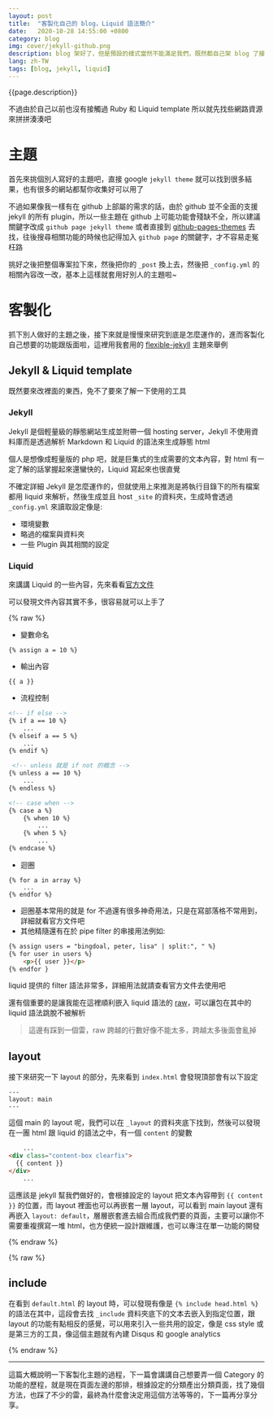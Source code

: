 ```yaml
---
layout: post
title:  "客製化自己的 blog，Liquid 語法簡介"
date:   2020-10-28 14:55:00 +0800
category: blog
img: cover/jekyll-github.png
description: blog 架好了，但是預設的樣式當然不能滿足我們，既然都自己架 blog 了接下來當然就是客製化的時間啦!!
lang: zh-TW
tags: [blog, jekyll, liquid]
---
```


{{page.description}}

不過由於自己以前也沒有接觸過 Ruby 和 Liquid template 所以就先找些網路資源來拼拼湊湊吧

# 主題

首先來挑個別人寫好的主題吧，直接 google `jekyll theme` 就可以找到很多結果，也有很多的網站都幫你收集好可以用了

不過如果像我一樣有在 github 上部屬的需求的話，由於 github 並不全面的支援 jekyll 的所有 plugin，所以一些主題在 github 上可能功能會殘缺不全，所以建議關鍵字改成 `github page jekyll theme` 或者直接到 [github-pages-themes](https://jekyllthemes.io/github-pages-themes) 去找，往後搜尋相關功能的時候也記得加入 `github page` 的關鍵字，才不容易走冤枉路

挑好之後把整個專案拉下來，然後把你的 `_post` 換上去，然後把 `_config.yml` 的相關內容改一改，基本上這樣就套用好別人的主題啦~

# 客製化

抓下別人做好的主題之後，接下來就是慢慢來研究到底是怎麼運作的，進而客製化自己想要的功能跟版面啦，這裡用我套用的 [flexible-jekyll](https://github.com/artemsheludko/flexible-jekyll) 主題來舉例

## Jekyll & Liquid template

既然要來改裡面的東西，免不了要來了解一下使用的工具

### Jekyll

Jekyll 是個輕量級的靜態網站生成並附帶一個 hosting server，Jekyll 不使用資料庫而是透過解析 Markdown 和 Liquid 的語法來生成靜態 html

個人是想像成輕量版的 php 吧，就是巨集式的生成需要的文本內容，對 html 有一定了解的話掌握起來還蠻快的，Liquid 寫起來也很直覺

不確定詳細 Jekyll 是怎麼運作的，但就使用上來推測是將執行目錄下的所有檔案都用 liquid 來解析，然後生成並且 host `_site` 的資料夾，生成時會透過 `_config.yml` 來讀取設定像是:

+ 環境變數
+ 略過的檔案與資料夾
+ 一些 Plugin 與其相關的設定

### Liquid

來講講 Liquid 的一些內容，先來看看[官方文件](https://shopify.github.io/liquid/)

可以發現文件內容其實不多，很容易就可以上手了

{% raw %}

+ 變數命名

```
{% assign a = 10 %}
```

+ 輸出內容

```
{{ a }}
```

+ 流程控制

```html
<!-- if else -->
{% if a == 10 %}
    ...
{% elseif a == 5 %}
    ...
{% endif %}

 <!-- unless 就是 if not 的概念 -->
{% unless a == 10 %}
    ...
{% endless %}

<!-- case when -->
{% case a %}
    {% when 10 %}
        ...
    {% when 5 %}
        ...
{% endcase %}
```

+ 迴圈

```
{% for a in array %}
    ...
{% endfor %}
```

+ 迴圈基本常用的就是 for 不過還有很多神奇用法，只是在寫部落格不常用到，詳細就看官方文件吧
+ 其他精隨還有在於 pipe filter 的串接用法例如:

```html
{% assign users = "bingdoal, peter, lisa" | split:", " %}
{% for user in users %}
    <p>{{ user }}</p>
{% endfor }
```

liquid 提供的 filter 語法非常多，詳細用法就請查看官方文件去使用吧

還有個重要的是讓我能在這裡順利嵌入 liquid 語法的 [raw](https://shopify.github.io/liquid/tags/raw/)，可以讓包在其中的 liquid 語法跳脫不被解析
> 這邊有踩到一個雷，raw 跨越的行數好像不能太多，跨越太多後面會亂掉

## layout

接下來研究一下 layout 的部分，先來看到 `index.html` 會發現頂部會有以下設定

```
---
layout: main
---
```

這個 main 的 layout 呢，我們可以在 `_layout` 的資料夾底下找到，然後可以發現在一團 html 跟 liquid 的語法之中，有一個 `content` 的變數

```html
    ...
<div class="content-box clearfix">
  {{ content }}
</div>
    ...
```

這應該是 jekyll 幫我們做好的，會根據設定的 layout 把文本內容帶到 `{{ content }}` 的位置，而 layout 裡面也可以再嵌套一層 layout，可以看到 main layout 還有再嵌入 `layout: default`，層層嵌套進去組合而成我們要的頁面，主要可以讓你不需要重複撰寫一堆 html，也方便統一設計跟維護，也可以專注在單一功能的開發

{% endraw %}

{% raw %}

## include

在看到 `default.html` 的 layout 時，可以發現有像是 `{% include head.html %}` 的語法在其中，這段會去找 `_include` 資料夾底下的文本去嵌入到指定位置，跟 layout 的功能有點相反的感覺，可以用來引入一些共用的設定，像是 css style 或是第三方的工具，像這個主題就有內建 Disqus 和 google analytics

{% endraw %}

---
這篇大概說明一下客製化主題的過程，下一篇會講講自己想要弄一個 Category 的功能的歷程，就是現在頁面左邊的那排，根據設定的分類產出分類頁面，找了幾個方法，也踩了不少的雷，最終為什麼會決定用這個方法等等的，下一篇再分享分享。
